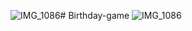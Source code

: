 ![IMG_1086](https://github.com/LizSalako/Birthday-game/assets/106440322/d7e19200-7e89-4709-bb3a-c81b4f858390)# Birthday-game
![IMG_1086](https://github.com/LizSalako/Birthday-game/assets/106440322/d01f50fe-1f4c-4edd-9523-ad0f593c8c96)

